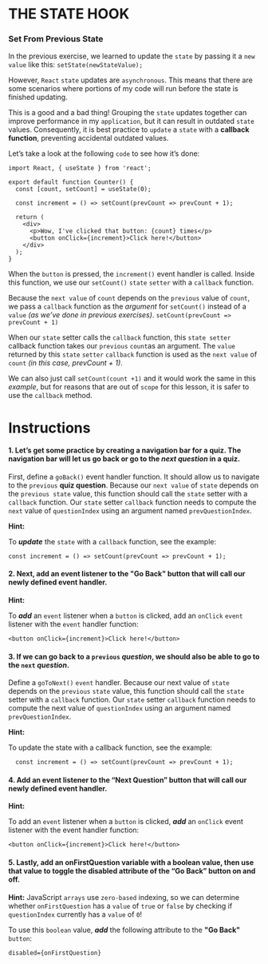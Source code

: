 # THE STATE HOOK
### Set From Previous State

In the previous exercise, we learned to update the `state` by passing it a `new value` like this:
`setState(newStateValue);`

However, `React` `state` updates are `asynchronous`. This means that there are some scenarios where portions of my code will run before the state is finished updating.

This is a good and a bad thing! Grouping the `state` updates together can improve performance in my `application`, but it can result in outdated `state` values. Consequently, it is best practice to `update` a `state` with a **callback function**, preventing accidental outdated values.

Let’s take a look at the following `code` to see how it’s done:
```
import React, { useState } from 'react';
 
export default function Counter() {
  const [count, setCount] = useState(0);
 
  const increment = () => setCount(prevCount => prevCount + 1);
 
  return (
    <div>
      <p>Wow, I've clicked that button: {count} times</p>
      <button onClick={increment}>Click here!</button>
    </div>
  );
}
```

When the `button` is pressed, the `increment()` event handler is called. Inside this function, we use our `setCount()` `state` `setter` with a `callback` function.

Because the `next value` of `count` depends on the `previous` value of `count`, we pass a `callback` function as the _argument_ for `setCount()` instead of a `value` _(as we’ve done in previous exercises)_.
`setCount(prevCount => prevCount + 1)`

When our `state` setter calls the `callback` function, this `state setter` callback function takes our `previous` `count`as an argument. The `value` returned by this `state` `setter` `callback` function is used as the `next value` of `count` _(in this case, prevCount + 1)_.

We can also just call `setCount(count +1)` and it would work the same in this _example_, but for reasons that are out of `scope` for this lesson, it is safer to use the `callback` method.

# Instructions

#### 1. Let’s get some practice by creating a navigation bar for a quiz. The navigation bar will let us go back or go to the _next question_ in a **quiz**.

First, define a `goBack()` event handler function. It should allow us to navigate to the `previous` **quiz question**. Because our `next value` of `state` depends on the `previous state` value, this function should call the `state` setter with a `callback` function. Our `state` setter `callback` function needs to compute the `next` value of `questionIndex` using an argument named `prevQuestionIndex`.

**Hint:**

To _**update**_ the `state` with a `callback` function, see the example:
```
const increment = () => setCount(prevCount => prevCount + 1);
```

#### 2. Next, add an event listener to the "Go Back" button that will call our newly defined event handler.

**Hint:**

To _**add**_ an `event` listener when a `button` is clicked, add an `onClick` `event` listener with the `event` handler function:
```
<button onClick={increment}>Click here!</button>
```

#### 3. If we can go back to a `previous` _question_, we should also be able to go to the `next` _question_.

Define a `goToNext()` `event` handler. Because our next value of `state` depends on the `previous` `state` value, this function should call the `state` setter with a `callback` function. Our `state` setter `callback` function needs to compute the next value of `questionIndex` using an argument named `prevQuestionIndex`.

**Hint:**

To update the state with a callback function, see the example:
```
  const increment = () => setCount(prevCount => prevCount + 1);
```

#### **4**. Add an event listener to the “Next Question” button that will call our newly defined event handler.

**Hint:**

To add an `event` listener when a `button` is clicked, _**add**_ an `onClick` event listener with the event handler function:
```
<button onClick={increment}>Click here!</button>
```

#### 5. Lastly, add an onFirstQuestion variable with a boolean value, then use that value to toggle the disabled attribute of the “Go Back” button on and off.

**Hint:**
JavaScript `arrays` use `zero-based` indexing, so we can determine whether `onFirstQuestion` has a `value` of `true` or `false` by checking if `questionIndex` currently has a `value` of `0`!

To use this `boolean` value, _**add**_ the following attribute to the **"Go Back"** `button`:

 `disabled={onFirstQuestion}`
